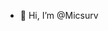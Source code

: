 - 👋 Hi, I’m @Micsurv

<!---
Micsurv/Micsurv is a ✨ special ✨ repository because its `README.md` (this file) appears on your GitHub profile.
You can click the Preview link to take a look at your changes.
--->
